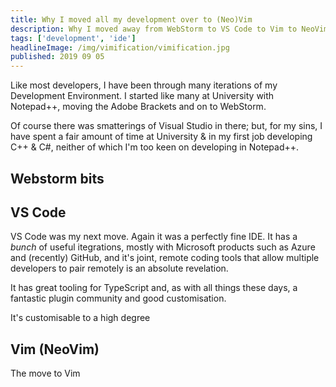 ```yaml
---
title: Why I moved all my development over to (Neo)Vim
description: Why I moved away from WebStorm to VS Code to Vim to NeoVim
tags: ['development', 'ide']
headlineImage: /img/vimification/vimification.jpg
published: 2019 09 05
---
```


Like most developers, I have been through many iterations of my Development Environment. I started like many at University with Notepad++, moving the Adobe Brackets and on to WebStorm.

Of course there was smatterings of Visual Studio in there; but, for my sins, I have spent a fair amount of time at University & in my first job developing C++ & C#, neither of which I'm too keen on developing in Notepad++.

## Webstorm bits

## VS Code

VS Code was my next move. Again it was a perfectly fine IDE. It has a _bunch_ of useful itegrations, mostly with Microsoft products such as Azure and (recently) GitHub, and it's joint, remote coding tools that allow multiple developers to pair remotely is an absolute revelation.

It has great tooling for TypeScript and, as with all things these days, a fantastic plugin community and good customisation.

It's customisable to a high degree

## Vim (NeoVim)

The move to Vim
